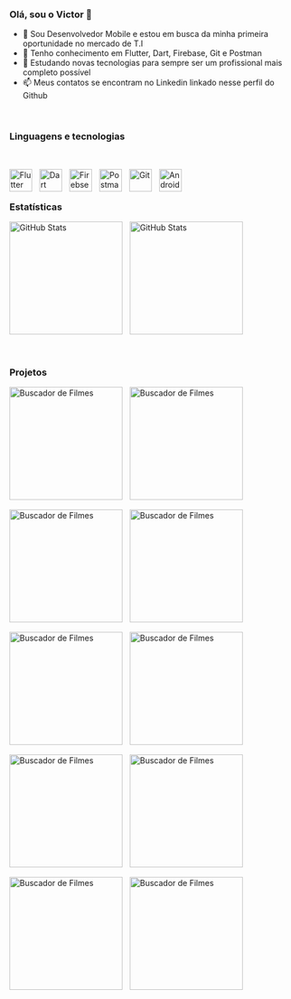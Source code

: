 ### Olá, sou o Victor 👋

- 🔭 Sou Desenvolvedor Mobile e estou em busca da minha primeira oportunidade no mercado de T.I
- 🌱 Tenho conhecimento em Flutter, Dart, Firebase, Git e Postman
- 👯 Estudando novas tecnologias para sempre ser um profissional mais completo possível
- 📫 Meus contatos se encontram no Linkedin linkado nesse perfil do Github

<br/>

<h3>Linguagens e tecnologias</h3>

<br/>

<img 
    align="left" 
    alt="Flutter"
    title="Flutter" 
    width="40px" 
    style="padding-right: 10px;" 
    src="https://img.icons8.com/?size=100&id=7I3BjCqe9rjG&format=png&color=000000" 
/>
<img 
    align="left" 
    alt="Dart" 
    title="Dart"
    width="40px" 
    style="padding-right: 10px;" 
    src="https://img.icons8.com/?size=100&id=7AFcZ2zirX6Y&format=png&color=000000" 
/>
<img 
    align="left" 
    alt="Firebse" 
    title="Firebase"
    width="40px" 
    style="padding-right: 10px;" 
    src="https://img.icons8.com/?size=100&id=62452&format=png&color=000000" 
/>
<img 
    align="left" 
    alt="Postman"
    title="Postman" 
    width="40px" 
    style="padding-right: 10px;" 
    src="https://www.svgrepo.com/show/354202/postman-icon.svg" 
/>
<img 
    align="left" 
    alt="Git"
    title="Git" 
    width="40px" 
    style="padding-right: 10px;" 
    src="https://cdn.jsdelivr.net/gh/devicons/devicon@latest/icons/git/git-original.svg" 
/>
<img 
    align="left" 
    alt="Android Studio" 
    title="Android Studio"
    width="40px" 
    style="padding-right: 10px;" 
    src="https://upload.wikimedia.org/wikipedia/commons/thumb/c/c1/Android_Studio_icon_%282023%29.svg/1200px-Android_Studio_icon_%282023%29.svg.png" 
/>

<br/>
<br/>

<h3>Estatísticas</h3>

<p>
  <img 
    align="left" 
    alt="GitHub Stats" 
    height="200" 
    style="padding-right: 10px;" 
    src="https://github-readme-stats.vercel.app/api?username=victoramos1&show_icons=true&theme=radical&rank_icon=github&include_all_commits=true&locale=pt-br" 
  />
<img 
    align="left" 
    alt="GitHub Stats" 
    height="200" 
    src="https://github-readme-stats.vercel.app/api/top-langs/?username=victoramos1&theme=radical&layout=donut&custom_title=Linguagens" 
  />
</p>

<br clear="left"/>

<br/>
<br/>

<h3>Projetos</h3>
<p>
  <a href="https://github.com/victoramos1/buscador-filmes-flutter" target="_blank">
  <img 
    align="left" 
    alt="Buscador de Filmes" 
    height="200" 
    style="padding-right: 10px;" 
    src="https://github-readme-stats.vercel.app/api/pin/?username=victoramos1&repo=buscador-filmes-flutter&theme=radical" 
  />
</a>
  <a href="https://github.com/victoramos1/preco-bitcoin" target="_blank">
  <img 
    align="left" 
    alt="Buscador de Filmes" 
    height="200" 
    style="padding-right: 10px;" 
    src="https://github-readme-stats.vercel.app/api/pin/?username=victoramos1&repo=preco-bitcoin&theme=radical" 
  />
</a>
    <br clear="left"/>
    <br/>
  <a href="https://github.com/victoramos1/cara-ou-coroa" target="_blank">
  <img 
    align="left" 
    alt="Buscador de Filmes" 
    height="200" 
    style="padding-right: 10px;" 
    src="https://github-readme-stats.vercel.app/api/pin/?username=victoramos1&repo=cara-ou-coroa&theme=radical" 
  />
</a>
  <a href="https://github.com/victoramos1/jokenpo" target="_blank">
  <img 
    align="left" 
    alt="Buscador de Filmes" 
    height="200" 
    style="padding-right: 10px;" 
    src="https://github-readme-stats.vercel.app/api/pin/?username=victoramos1&repo=jokenpo&theme=radical" 
  />
</a>
    <br clear="left"/>
    <br/>
  <a href="https://github.com/victoramos1/frases-do-dia" target="_blank">
  <img 
    align="left" 
    alt="Buscador de Filmes" 
    height="200" 
    style="padding-right: 10px;" 
    src="https://github-readme-stats.vercel.app/api/pin/?username=victoramos1&repo=frases-do-dia&theme=radical" 
  />
</a>
  <a href="https://github.com/victoramos1/alcool-ou-gasolina" target="_blank">
  <img 
    align="left" 
    alt="Buscador de Filmes" 
    height="200" 
    style="padding-right: 10px;" 
    src="https://github-readme-stats.vercel.app/api/pin/?username=victoramos1&repo=alcool-ou-gasolina&theme=radical" 
  />
</a>
    <br clear="left"/>
    <br/>
  <a href="https://github.com/victoramos1/lista-de-tarefas" target="_blank">
  <img 
    align="left" 
    alt="Buscador de Filmes" 
    height="200" 
    style="padding-right: 10px;" 
    src="https://github-readme-stats.vercel.app/api/pin/?username=victoramos1&repo=lista-de-tarefas&theme=radical" 
  />
</a>
  <a href="https://github.com/victoramos1/atm-consultoria" target="_blank">
  <img 
    align="left" 
    alt="Buscador de Filmes" 
    height="200" 
    style="padding-right: 10px;" 
    src="https://github-readme-stats.vercel.app/api/pin/?username=victoramos1&repo=atm-consultoria&theme=radical" 
  />
</a>
    <br clear="left"/>
    <br/>
  <a href="https://github.com/victoramos1/clima-cidades" target="_blank">
  <img 
    align="left" 
    alt="Buscador de Filmes" 
    height="200" 
    style="padding-right: 10px;" 
    src="https://github-readme-stats.vercel.app/api/pin/?username=victoramos1&repo=clima-cidades&theme=radical" 
  />
</a>
  <a href="https://github.com/victoramos1/calculadora-imc" target="_blank">
  <img 
    align="left" 
    alt="Buscador de Filmes" 
    height="200" 
    style="padding-right: 10px;" 
    src="https://github-readme-stats.vercel.app/api/pin/?username=victoramos1&repo=calculadora-imc&theme=radical" 
  />
</a>
</p>





